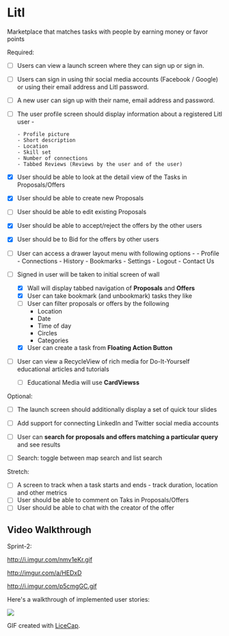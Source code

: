 # Litl
Marketplace that matches tasks with people by earning money or favor points




Required:

* [ ] Users can view a launch screen where they can sign up or sign in.
* [ ] Users can sign in using thir social media accounts (Facebook / Google) or using their email address and Litl password.
* [ ] A new user can sign up with their name, email address and password.
* [ ] The user profile screen should display information about a registered Litl user - 
      
      - Profile picture
      - Short description
      - Location
      - Skill set
      - Number of connections
      - Tabbed Reviews (Reviews by the user and of the user)
* [x] User should be able to look at the detail view of the Tasks in Proposals/Offers 
* [x] User should be able to create new Proposals 
* [ ] User should be able to edit existing Proposals 
* [x] User should be able to accept/reject the offers by the other users
* [x] User should be to Bid for the offers by other users 
* [ ] User can access a drawer layout menu with following options - 
      - Profile
      - Connections
      - History
      - Bookmarks
      - Settings
      - Logout
      - Contact Us
* [ ] Signed in user will be taken to initial screen of wall
   * [x] Wall will display tabbed navigation of **Proposals** and **Offers**
   * [x] User can take bookmark (and unbookmark) tasks they like
   * [ ] User can filter proposals or offers by the following
      - Location
      - Date
      - Time of day
      - Circles
      - Categories
   * [x] User can create a task from **Floating Action Button**
* [ ] User can view a RecycleView of rich media for Do-It-Yourself educational articles and tutorials
  * [ ] Educational Media will use **CardViewss**
  



Optional:

* [ ] The launch screen should additionally display a set of quick tour slides
* [ ] Add support for connecting LinkedIn and Twitter social media accounts
* [ ] User can **search for proposals and offers matching a particular query** and see results

* [ ] Search: toggle between map search and list search


Stretch:

* [ ] A screen to track when a task starts and ends - track duration, location and other metrics
* [ ] User should be able to comment on Taks in Proposals/Offers 
* [ ] User should be able to chat with the creator of the offer 

## Video Walkthrough

Sprint-2:

http://i.imgur.com/nmv1eKr.gif

http://imgur.com/a/HEDxD

http://i.imgur.com/p5cmgGC.gif

Here's a walkthrough of implemented user stories:

![](http://imgur.com/fH3yJju.gif) 

GIF created with [LiceCap](http://www.cockos.com/licecap/).
